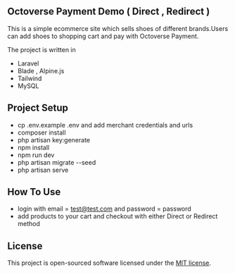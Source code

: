 ## Octoverse Payment Demo ( Direct , Redirect )

This is a simple ecommerce site which sells shoes of different brands.Users can add shoes to shopping cart and pay with Octoverse Payment.

The project is written in
- Laravel
- Blade , Alpine.js
- Tailwind
- MySQL 

## Project Setup
- cp .env.example .env and add merchant credentials and urls
- composer install
- php artisan key:generate
- npm install
- npm run dev
- php artisan migrate --seed
- php artisan serve

## How To Use
- login with email = test@test.com and password = password
- add products to your cart and checkout with either Direct or Redirect method


## License

This project  is open-sourced software licensed under the [MIT license](https://opensource.org/licenses/MIT).
